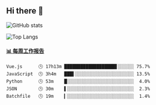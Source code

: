 ## Hi there 👋

![GitHub stats](https://github-readme-stats.orilight.top/api?username=orilights)

![Top Langs](https://github-readme-stats.orilight.top/api/top-langs/?username=orilights&layout=compact)

<!-- waka-box start -->
#### <a href="https://gist.github.com/92c8d5b388768c10efcba86e82b7c4fb" target="_blank">📊 每周工作报告</a>
```text
Vue.js      🕓 17h13m ███████████████████▋░░░░░░ 75.7%
JavaScript  🕓 3h4m   ███▌░░░░░░░░░░░░░░░░░░░░░░ 13.5%
Python      🕓 53m    █░░░░░░░░░░░░░░░░░░░░░░░░░  4.0%
JSON        🕓 30m    ▌░░░░░░░░░░░░░░░░░░░░░░░░░  2.3%
Batchfile   🕓 19m    ▎░░░░░░░░░░░░░░░░░░░░░░░░░  1.4%
```
<!-- Powered by https://github.com/journey-ad/waka-box-go . -->
<!-- waka-box end -->

